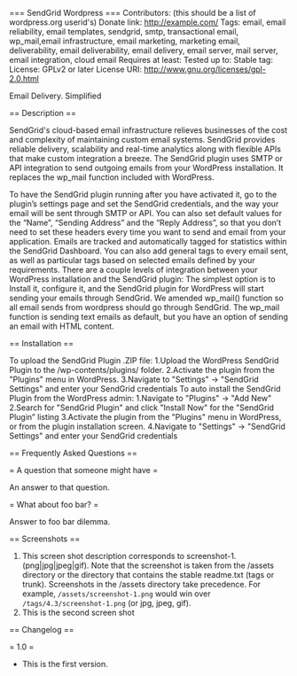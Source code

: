 === SendGrid Wordpress ===
Contributors: (this should be a list of wordpress.org userid's)
Donate link: http://example.com/
Tags: email, email reliability, email templates, sendgrid, smtp, transactional email, wp_mail,email infrastructure, email marketing, marketing email, deliverability, email deliverability, email delivery, email server, mail server, email integration, cloud email
Requires at least: 
Tested up to:
Stable tag: 
License: GPLv2 or later
License URI: http://www.gnu.org/licenses/gpl-2.0.html

Email Delivery. Simplified

== Description ==

SendGrid's cloud-based email infrastructure relieves businesses of the cost and complexity of maintaining custom email systems. SendGrid provides reliable delivery, scalability and real-time analytics along with flexible APIs that make custom integration a breeze.
The SendGrid plugin uses SMTP or API integration to send outgoing emails from your WordPress installation. It replaces the wp_mail function included with WordPress. 

To have the SendGrid plugin running after you have activated it, go to the plugin’s settings page and set the SendGrid credentials, and the way your email will be sent through SMTP or API.
You can also set default values for the “Name”, “Sending Address” and the “Reply Address”, so that you don’t need to set these headers every time you want to send and email from your application.
Emails are tracked and automatically tagged for statistics within the SendGrid Dashboard. You can also add general tags to every email sent, as well as particular tags based on selected emails defined by your requirements. 
There are a couple levels of integration between your WordPress installation and the SendGrid plugin:
The simplest option is to Install it, configure it, and the SendGrid plugin for WordPress will start sending your emails through SendGrid.
We amended wp_mail() function so all email sends from wordpress should go through SendGrid. The wp_mail function is sending text emails as default, but you have an option of sending an email with HTML content.


== Installation ==

To upload the SendGrid Plugin .ZIP file:
1.Upload the WordPress SendGrid Plugin to the /wp-contents/plugins/ folder.
2.Activate the plugin from the "Plugins" menu in WordPress.
3.Navigate to "Settings" → "SendGrid Settings" and enter your SendGrid credentials
To auto install the SendGrid Plugin from the WordPress admin:
1.Navigate to "Plugins" → "Add New"
2.Search for "SendGrid Plugin" and click "Install Now" for the "SendGrid Plugin” listing
3.Activate the plugin from the "Plugins" menu in WordPress, or from the plugin installation screen.
4.Navigate to "Settings" → "SendGrid Settings" and enter your SendGrid credentials


== Frequently Asked Questions ==

= A question that someone might have =

An answer to that question.

= What about foo bar? =

Answer to foo bar dilemma.

== Screenshots ==

1. This screen shot description corresponds to screenshot-1.(png|jpg|jpeg|gif). Note that the screenshot is taken from
the /assets directory or the directory that contains the stable readme.txt (tags or trunk). Screenshots in the /assets 
directory take precedence. For example, `/assets/screenshot-1.png` would win over `/tags/4.3/screenshot-1.png` 
(or jpg, jpeg, gif).
2. This is the second screen shot

== Changelog ==

= 1.0 =
* This is the first version.
